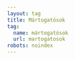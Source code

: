 ```yaml
---
layout: tag
title: Mártogatósok
tag:
  name: mártogatósok
  url: martogatosok
robots: noindex
---
```

